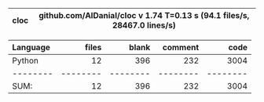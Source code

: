 cloc|github.com/AlDanial/cloc v 1.74  T=0.13 s (94.1 files/s, 28467.0 lines/s)
--- | ---

Language|files|blank|comment|code
:-------|-------:|-------:|-------:|-------:
Python|12|396|232|3004
--------|--------|--------|--------|--------
SUM:|12|396|232|3004
